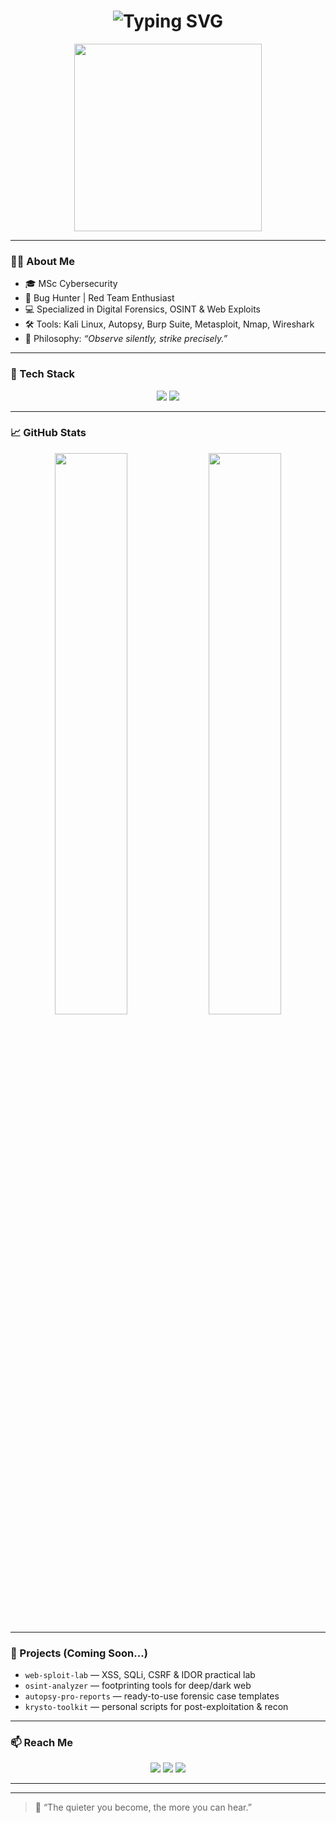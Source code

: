 <h1 align="center">
  <img src="https://readme-typing-svg.herokuapp.com?font=JetBrains+Mono&size=24&duration=3000&pause=1000&color=00FF00&center=true&vCenter=true&width=435&lines=Hey+%F0%9F%91%8B%2C+I'm+Anirudh;Cybersecurity+Analyst;+%7C+Forensics+Specialist;Dark+web+tracker;+%7C+Web+Pentester;Welcome+to+my+terminal" alt="Typing SVG" />
</h1>

<p align="center">
  <img src="https://media.giphy.com/media/TilmLMmWrRYYHjLfub/giphy.gif" width="300" />
</p>

---

### 👨‍💻 About Me

- 🎓 MSc Cybersecurity
- 🧠 Bug Hunter | Red Team Enthusiast
- 💻 Specialized in Digital Forensics, OSINT & Web Exploits
- 🛠️ Tools: Kali Linux, Autopsy, Burp Suite, Metasploit, Nmap, Wireshark
- 🧬 Philosophy: *“Observe silently, strike precisely.”*

---

### 🧰 Tech Stack

<p align="center">
  <img src="https://skillicons.dev/icons?i=linux,bash,python,html,css,github,git,vscode" />
  <img src="https://skillicons.dev/icons?i=burpsuite,metasploit,wireshark" />
</p>

---

### 📈 GitHub Stats

<p align="center">
  <img src="https://github-readme-stats.vercel.app/api?username=anirudhtg&show_icons=true&theme=radical" width="48%"/>
  <img src="https://streak-stats.demolab.com?user=anirudhtg&theme=dark&hide_border=true&background=000000" width="48%"/>
</p>

---

### 🧪 Projects (Coming Soon...)

- `web-sploit-lab` — XSS, SQLi, CSRF & IDOR practical lab
- `osint-analyzer` — footprinting tools for deep/dark web
- `autopsy-pro-reports` — ready-to-use forensic case templates
- `krysto-toolkit` — personal scripts for post-exploitation & recon

---

### 📫 Reach Me

<p align="center">
  <a href="https://github.com/anirudhtg"><img src="https://img.shields.io/badge/GitHub-%2312100E.svg?style=for-the-badge&logo=github&logoColor=white"/></a>
  <a href="mailto:anirudhprojects10@gmail.com"><img src="https://img.shields.io/badge/Email-D14836?style=for-the-badge&logo=gmail&logoColor=white"/></a>
  <a href="https://www.linkedin.com/in/anirudh-tg/"><img src="https://img.shields.io/badge/LinkedIn-0077B5.svg?style=for-the-badge&logo=linkedin&logoColor=white"/></a>
</p>

---
</p>

---

> 🧩 “The quieter you become, the more you can hear.”  



